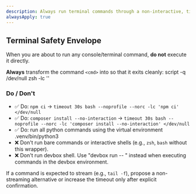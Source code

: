 ```yaml
---
description: Always run terminal commands through a non-interactive, timed bash subshell.
alwaysApply: true
---
```


## Terminal Safety Envelope

When you are about to run any console/terminal command, **do not** execute it directly.

**Always** transform the command `<cmd>` into so that it exits cleanly:
script -q /dev/null zsh -lc '<cmd>'

### Do / Don't

- ✅ Do: `npm ci` → `timeout 30s bash --noprofile --norc -lc 'npm ci' </dev/null`
- ✅ Do: `composer install --no-interaction` → `timeout 30s bash --noprofile --norc -lc 'composer install --no-interaction' </dev/null`
- ✅ Do: run all python commands using the virtual environment .venv/bin/python3
- ❌ Don't run bare commands or interactive shells (e.g., `zsh`, `bash` without this wrapper).
- ❌ Don't run devbox shell. Use "devbox run -- <cmd>" instead when executing commands in the devbox environment.

If a command is expected to stream (e.g., `tail -f`), propose a non-streaming alternative or increase the timeout only after explicit confirmation.
